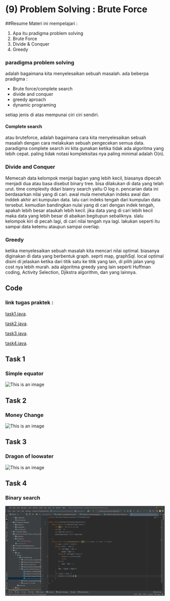 # (9) Problem Solving : Brute Force
##Resume
Materi ini mempelajari :
1. Apa itu pradigma problem solving
2. Brute Force
3. Divide & Conquer
4. Greedy

### paradigma problem solving
adalah bagaimana kita menyelesaikan sebuah masalah. ada beberpa pradigma :
- Brute force/complete search
- divide and conquer
- greedy aproach
- dynamic programing

setiap jenis di atas mempunai ciri ciri sendiri. 

#### Complete search
atau bruteforce, adalah bagaimana cara kita menyelesaikan sebuah masalah dengan cara melakukan sebuah pengecekan semua data. paradigma complete search ini kita gunakan ketika tidak ada algoritma yang lebih cepat. paling tidak notasi kompleksitas nya paling minimal adalah O(n).

### Divide and Conquer
Memecah data kelompok menjai bagian yang lebih kecil, biasanya dipecah menjadi dua atau basa disebut binary tree. bisa dilakukan di data yang telah urut. time complexity ddari bianry search yaitu O log n. pencarian data ini berdasarkan nilai yang di cari. awal mula menetukan indeks awal dan inddek akhir ari kumpulan data. lalu cari indeks tengah dari kumpulan data tersebut. kemudian bandingkan nulai yang di cari dengan indek tengah, apakah lebih besar ataukah lebih kecil. jika data yang di cari lebih kecil maka data yang lebih besar di abaikan begitupun sebaliknya. slalu kelompok kiri di pecah lagi, di cari nilai tengah nya lagi. lakukan seperti itu sampai data ketemu ataupun sampai overlap.

### Greedy
ketika menyelesaikan sebuah masalah kita mencari nilai optimal. biasanya diginakan di data yang berbentuk graph. seprti map, graphSql. local optimal disini di jelaskan ketika dari titik satu ke titik yang lain, di pilih jalan yang cost nya lebih murah. ada algoritma greedy yang lain seperti Huffman coding, Activity Selection, Djikstra algorithm, dan yang lainnya. 


## Code
### link tugas praktek :
[task1.java](https://github.com/RahmatSetia/AMARTHA/blob/master/src/main/java/com/alta/training/section_9_ProblemSolving/problem1_simpleEquations.java).

[task2.java](https://github.com/RahmatSetia/AMARTHA/blob/master/src/main/java/com/alta/training/section_9_ProblemSolving/problem2_moneyChange.java).

[task3.java](https://github.com/RahmatSetia/AMARTHA/blob/master/src/main/java/com/alta/training/section_9_ProblemSolving/problem3_dragonOfLoowater.java).

[task4.java](https://github.com/RahmatSetia/AMARTHA/blob/master/src/main/java/com/alta/training/section_9_ProblemSolving/problem4_binarySearchAlgorithm.java).

## Task 1
### Simple equator
![This is an image]()
## Task 2
### Money Change
![This is an image]()
## Task 3
### Dragon of loowater
![This is an image]()
## Task 4
### Binary search
![This is an image](https://github.com/RahmatSetia/AMARTHA/blob/master/9_Problem%20Solving(BruteForce)/screenshot/Screenshot_96.png)
